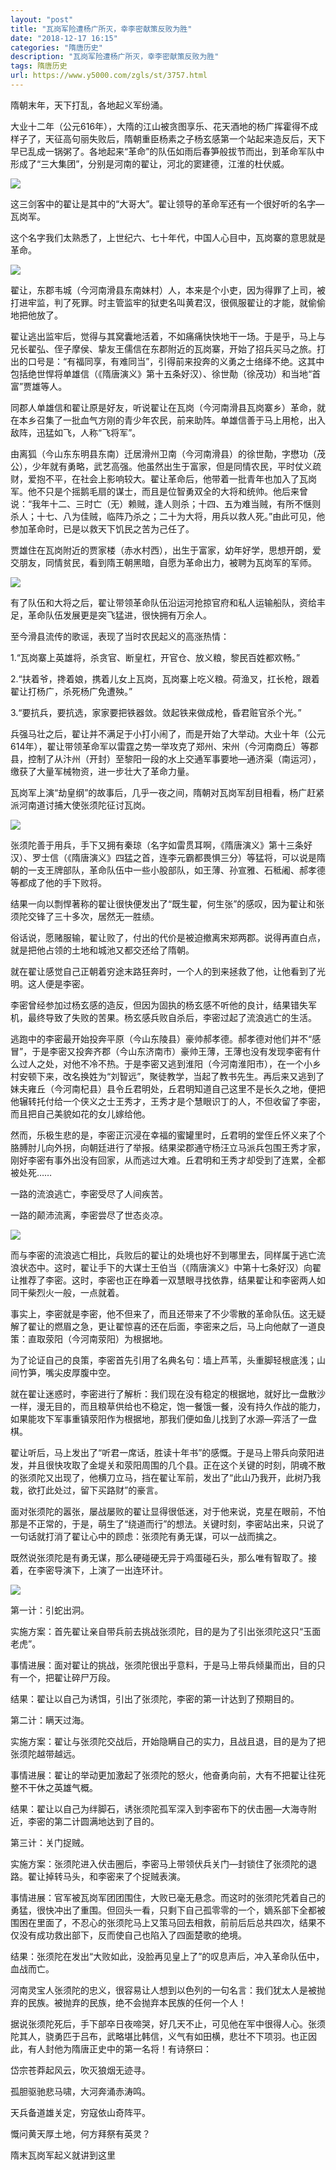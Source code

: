 ```yaml
---
layout: "post"
title: "瓦岗军险遭杨广所灭，幸李密献策反败为胜"
date: "2018-12-17 16:15"
categories: "隋唐历史"
description: "瓦岗军险遭杨广所灭，幸李密献策反败为胜"
tags: 隋唐历史
url: https://www.y5000.com/zgls/st/3757.html
---
```






隋朝末年，天下打乱，各地起义军纷涌。

大业十二年（公元616年），大隋的江山被贪图享乐、花天酒地的杨广挥霍得不成样子了，天征高句丽失败后，隋朝重臣杨素之子杨玄感第一个站起来造反后，天下早已乱成一锅粥了。各地起来“革命”的队伍如雨后春笋般拔节而出，到革命军队中形成了“三大集团”，分别是河南的翟让，河北的窦建德，江淮的杜伏威。

![](https://img.y5000.com/uploads/allimg/161024/8-1610241IAU96.jpg)

这三剑客中的翟让是其中的“大哥大”。翟让领导的革命军还有一个很好听的名字—瓦岗军。

这个名字我们太熟悉了，上世纪六、七十年代，中国人心目中，瓦岗寨的意思就是革命。

![](https://img.y5000.com/uploads/allimg/161024/8-1610241IP4211.jpg)

翟让，东郡韦城（今河南滑县东南妹村）人，本来是个小吏，因为得罪了上司，被打进牢监，判了死罪。时主管监牢的狱吏名叫黄君汉，很佩服翟让的才能，就偷偷地把他放了。

翟让逃出监牢后，觉得与其窝囊地活着，不如痛痛快快地干一场。于是乎，马上与兄长翟弘、侄子摩侯、挚友王儒信在东郡附近的瓦岗寨，开始了招兵买马之旅。打出的口号是：“有福同享，有难同当”，引得前来投奔的义勇之士络绎不绝。这其中包括绝世悍将单雄信（《隋唐演义》第十五条好汉）、徐世勣（徐茂功）和当地“首富”贾雄等人。

同郡人单雄信和翟让原是好友，听说翟让在瓦岗（今河南滑县瓦岗寨乡）革命，就在本乡召集了一批血气方刚的青少年农民，前来助阵。单雄信善于马上用枪，出入敌阵，迅猛如飞，人称“飞将军”。

由离狐（今山东东明县东南）迁居滑州卫南（今河南滑县）的徐世勣，字懋功（茂公），少年就有勇略，武艺高强。他虽然出生于富家，但是同情农民，平时仗义疏财，爱抱不平，在社会上影响较大。翟让革命后，他带着一批青年也加入了瓦岗军。他不只是个摇鹅毛扇的谋士，而且是位智勇双全的大将和统帅。他后来曾说：“我年十二、三时亡（无）赖贼，逢人则杀；十四、五为难当贼，有所不惬则杀人；十七、八为佳贼，临阵乃杀之；二十为大将，用兵以救人死。”由此可见，他参加革命时，已是以救天下饥民之苦为己任了。

贾雄住在瓦岗附近的贾家楼（赤水村西），出生于富家，幼年好学，思想开朗，爱交朋友，同情贫民，看到隋王朝黑暗，自愿为革命出力，被聘为瓦岗军的军师。

![](https://img.y5000.com/uploads/allimg/161024/8-1610241IQ4U0.jpg)

有了队伍和大将之后，翟让带领革命队伍沿运河抢掠官府和私人运输船队，资给丰足，革命队伍发展更是突飞猛进，很快拥有万余人。

至今滑县流传的歌谣，表现了当时农民起义的高涨热情：

1.“瓦岗寨上英雄将，杀贪官、断皇杠，开官仓、放义粮，黎民百姓都欢畅。”

2.“扶着爷，搀着娘，携着儿女上瓦岗，瓦岗寨上吃义粮。荷渔叉，扛长枪，跟着翟让打杨广，杀死杨广免遭殃。”

3.“要抗兵，要抗选，家家要把铁器敛。敛起铁来做成枪，昏君赃官杀个光。”

兵强马壮之后，翟让并不满足于小打小闹了，而是开始了大举动。大业十年（公元614年），翟让带领革命军以雷霆之势一举攻克了郑州、宋州（今河南商丘）等郡县，控制了从汴州（开封）至黎阳一段的水上交通军事要地—通济渠（南运河），缴获了大量军械物资，进一步壮大了革命力量。

瓦岗军上演“劫皇纲”的故事后，几乎一夜之间，隋朝对瓦岗军刮目相看，杨广赶紧派河南道讨捕大使张须陀征讨瓦岗。

![](https://img.y5000.com/uploads/allimg/161024/8-1610241IR53a.jpg)

张须陀善于用兵，手下又拥有秦琼（名字如雷贯耳啊，《隋唐演义》第十三条好汉）、罗士信（《隋唐演义》四猛之首，连李元霸都畏惧三分）等猛将，可以说是隋朝的一支王牌部队，革命队伍中一些小股部队，如王薄、孙宣雅、石秪阇、郝孝德等都成了他的手下败将。

结果一向以剽悍著称的翟让很快便发出了“既生翟，何生张”的感叹，因为翟让和张须陀交锋了三十多次，居然无一胜绩。

俗话说，愿赌服输，翟让败了，付出的代价是被迫撤离宋郑两郡。说得再直白点，就是把他占领的土地和城池又都交还给了隋朝。

就在翟让感觉自己正朝着穷途末路狂奔时，一个人的到来拯救了他，让他看到了光明。这人便是李密。

李密曾经参加过杨玄感的造反，但因为固执的杨玄感不听他的良计，结果错失军机，最终导致了失败的苦果。杨玄感兵败自杀后，李密过起了流浪逃亡的生活。

逃跑中的李密最开始投奔平原（今山东陵县）豪帅郝孝德。郝孝德对他们并不“感冒”，于是李密又投奔齐郡（今山东济南市）豪帅王薄，王薄也没有发现李密有什么过人之处，对他不冷不热。于是李密又逃到淮阳（今河南淮阳市），在一个小乡村安顿下来，改名换姓为“刘智远”，聚徒教学，当起了教书先生。再后来又逃到了妹夫雍丘（今河南杞县）县令丘君明处，丘君明知道自己这里不是长久之地，便把他辗转托付给一个侠义之士王秀才，王秀才是个慧眼识丁的人，不但收留了李密，而且把自己美貌如花的女儿嫁给他。

然而，乐极生悲的是，李密正沉浸在幸福的蜜罐里时，丘君明的堂侄丘怀义来了个胳膊肘儿向外拐，向朝廷进行了举报。结果梁郡通守杨汪立马派兵包围王秀才家，刚好李密有事外出没有回家，从而逃过大难。丘君明和王秀才却受到了连累，全都被处死……

一路的流浪逃亡，李密受尽了人间疾苦。

一路的颠沛流离，李密尝尽了世态炎凉。

![](https://img.y5000.com/uploads/allimg/161024/8-1610241IS4139.jpg)

而与李密的流浪逃亡相比，兵败后的翟让的处境也好不到哪里去，同样属于逃亡流浪状态中。这时，翟让手下的大谋士王伯当（《隋唐演义》中第十七条好汉）向翟让推荐了李密。这时，李密也正在睁着一双慧眼寻找依靠，结果翟让和李密两人如同干柴烈火一般，一点就着。

事实上，李密就是李密，他不但来了，而且还带来了不少零散的革命队伍。这无疑解了翟让的燃眉之急，更让翟惊喜的还在后面，李密来之后，马上向他献了一道良策：直取荥阳（今河南荥阳）为根据地。

为了论证自己的良策，李密首先引用了名典名句：墙上芦苇，头重脚轻根底浅；山间竹笋，嘴尖皮厚腹中空。

就在翟让迷惑时，李密进行了解析：我们现在没有稳定的根据地，就好比一盘散沙一样，漫无目的，而且粮草供给也不稳定，饱一餐饿一餐，没有持久作战的能力，如果能攻下军事重镇荥阳作为根据地，那我们便如鱼儿找到了水源—弈活了一盘棋。

翟让听后，马上发出了“听君一席话，胜读十年书”的感慨。于是马上带兵向荥阳进发，并且很快攻取了金堤关和荥阳周围的几个县。正在这个关键的时刻，阴魂不散的张须陀又出现了，他横刀立马，挡在翟让军前，发出了“此山乃我开，此树乃我栽，欲打此处过，留下买路财”的豪言。

面对张须陀的嚣张，屡战屡败的翟让显得很低迷，对于他来说，克星在眼前，不怕那是不正常的，于是，萌生了“绕道而行”的想法。关键时刻，李密站出来，只说了一句话就打消了翟让心中的顾虑：张须陀有勇无谋，可以一战而擒之。

既然说张须陀是有勇无谋，那么硬碰硬无异于鸡蛋碰石头，那么唯有智取了。接着，在李密导演下，上演了一出连环计。

![](https://img.y5000.com/uploads/allimg/161024/8-1610241IT3961.jpg)

第一计：引蛇出洞。

实施方案：首先翟让亲自带兵前去挑战张须陀，目的是为了引出张须陀这只“玉面老虎”。

事情进展：面对翟让的挑战，张须陀很出乎意料，于是马上带兵倾巢而出，目的只有一个，把翟让碎尸万段。

结果：翟让以自己为诱饵，引出了张须陀，李密的第一计达到了预期目的。

第二计：瞒天过海。

实施方案：翟让与张须陀交战后，开始隐瞒自己的实力，且战且退，目的是为了把张须陀越带越远。

事情进展：翟让的举动更加激起了张须陀的怒火，他奋勇向前，大有不把翟让往死整不干休之英雄气概。

结果：翟让以自己为绊脚石，诱张须陀孤军深入到李密布下的伏击圈—大海寺附近，李密的第二计圆满地达到了目的。

第三计：关门捉贼。

实施方案：张须陀进入伏击圈后，李密马上带领伏兵关门—封锁住了张须陀的退路。翟让掉转马头，和李密来了个捉贼表演。

事情进展：官军被瓦岗军团团围住，大败已毫无悬念。而这时的张须陀凭着自己的勇猛，很快冲出了重围。但回头一看，只剩下自己孤零零的一个，嫡系部下全都被围困在里面了，不忍心的张须陀马上又策马回去相救，前前后后总共四次，结果不仅没有成功救出部下，反而使自己也陷入了四面楚歌的绝境。

结果：张须陀在发出“大败如此，没脸再见皇上了”的叹息声后，冲入革命队伍中，血战而亡。

河南灵宝人张须陀的忠义，很容易让人想到以色列的一句名言：我们犹太人是被抛弃的民族。被抛弃的民族，绝不会抛弃本民族的任何一个人！

据说张须陀死后，手下部卒日夜啼哭，好几天不止，可见他在军中很得人心。张须陀其人，骁勇匹于吕布，武略堪比韩信，义气有如田横，悲壮不下项羽。也正因此，有人封他为隋唐正史中的第一名将！有诗祭曰：

岱宗苍莽起风云，吹灭狼烟无迹寻。

孤胆驱驰悲马啸，大河奔涌赤涛鸣。

天兵备道雄关定，穷寇依山奇阵平。

慨问黄天厚土地，何方拜祭有英灵？

隋末瓦岗军起义就讲到这里
